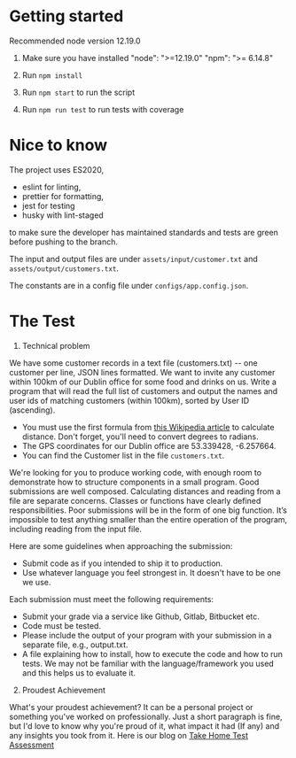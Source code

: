 # Getting started

 Recommended node version 12.19.0
 
 1. Make sure you have installed 
     "node": ">=12.19.0"
     "npm": ">= 6.14.8"
 
 2. Run `npm install`
 
 3. Run `npm start` to run the script
 
 4. Run `npm run test` to run tests with coverage
 
# Nice to know

The project uses ES2020,

* eslint for linting, 
* prettier for formatting, 
* jest for testing 
* husky with lint-staged 

to make sure the developer has maintained standards and tests are green before pushing to the branch.

The input and output files are under `assets/input/customer.txt` and `assets/output/customers.txt`.

The constants are in a config file under `configs/app.config.json`.

# The Test

1. Technical problem

We have some customer records in a text file (customers.txt) -- one customer per line, JSON lines formatted. 
We want to invite any customer within 100km of our Dublin office for some food and drinks on us. 
Write a program that will read the full list of customers and output the names and user ids of matching customers (within 100km), sorted by User ID (ascending).
 * You must use the first formula from [this Wikipedia article](https://en.wikipedia.org/wiki/Great-circle_distance) to
  calculate distance. Don't forget, you'll need to convert degrees to radians. 
 * The GPS coordinates for our Dublin office are 53.339428, -6.257664. 
 * You can find the Customer list in the file
  `customers.txt`.
 
We're looking for you to produce working code, with enough room to demonstrate how to structure components in a small program. 
Good submissions are well composed. 
Calculating distances and reading from a file are separate concerns. 
Classes or functions have clearly defined responsibilities. 
Poor submissions will be in the form of one big function. 
It’s impossible to test anything smaller than the entire operation of the program, including reading from the input file.

Here are some guidelines when approaching the submission:
* Submit code as if you intended to ship it to production.
* Use whatever language you feel strongest in. It doesn't have to be one we use.

Each submission must meet the following requirements:
* Submit your grade via a service like Github, Gitlab, Bitbucket etc.
* Code must be tested.
* Please include the output of your program with your submission in a separate file, e.g., output.txt.
* A file explaining how to install, how to execute the code and how to run tests. 
We may not be familiar with the language/framework you used and this helps us to evaluate it.

2. Proudest Achievement

What's your proudest achievement? It can be a personal project or something you've worked on professionally. 
Just a short paragraph is fine, but I'd love to know why you're proud of it, what impact it had (If any) and any insights you took from it.
Here is our blog on [Take Home Test Assessment](https://www.intercom.com/blog/engineer-interview-assignments/)
